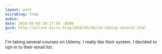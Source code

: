 ```yaml
---
layout: post
microblog: true
audio: 
date: 2018-05-03 20:17:59 -0500
guid: http://wilson.micro.blog/2018/05/04/im-taking-several.html
---
```

I'm taking several courses on Udemy. I really like their system. I decided to opt-in to their email list. 

